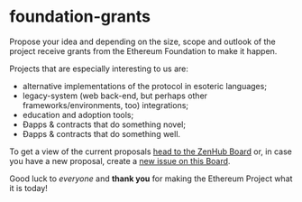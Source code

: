 # foundation-grants

Propose your idea and depending on the size, scope and outlook of the project receive grants from the Ethereum Foundation to make it happen.

Projects that are especially interesting to us are:

- alternative implementations of the protocol in esoteric languages;
- legacy-system (web back-end, but perhaps other frameworks/environments, too) integrations;
- education and adoption tools;
- Ðapps & contracts that do something novel;
- Ðapps & contracts that do something well.

To get a view of the current proposals [head to the ZenHub Board](https://github.com/ethereumbuilders/foundation-grants#boards) or, in case you have a new proposal, create a [new issue on this Board](https://github.com/ethereumbuilders/foundation-grants/issues/new). 

Good luck to *everyone* and **thank you** for making the Ethereum Project what it is today!

